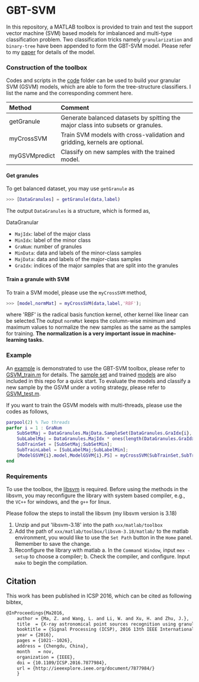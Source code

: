 # GBT-SVM
In this repository, a MATLAB toolbox is provided to train and test the support vector machine (SVM) based models for imbalanced and multi-type classification problem. Two classification tricks namely `granularization` and `binary-tree` have been appended to form the GBT-SVM model. Please refer to my [paper](https://github.com/myinxd/gbt-svm/blob/master/document/paper_gbtsvm.pdf) for details of the model. 

### Construction of the toolbox
Codes and scripts in the [code](https://github.com/myinxd/gbt-svm/tree/master/code) folder can be used to build your granular SVM (GSVM) models, which are able to form the tree-structure classifiers. I list the name and the corresponding comment here.

| Method | Comment |
|:-------|:--------|
|getGranule| Generate balanced datasets by spitting the major class into subsets or granules.|
|myCrossSVM| Train SVM models with cross-validation and gridding, kernels are optional.|
|myGSVMpredict| Classify on new samples with the trained model.|

#### Get granules
To get balanced dataset, you may use `getGranule` as
```matlab
>>> [DataGranules] = getGranule(data,label)
```
The output `DataGranules` is a structure, which is formed as,

DataGranular
- `MajIdx`: label of the major class
- `MinIdx`: label of the minor class
- `GraNum`: number of granules
- `MinData`: data and labels of the minor-class samples
- `MajData`: data and labels of the major-class samples
- `GraIdx`: indices of the major samples that are split into the granules 

#### Train a granule with SVM
To train a SVM model, please use the `myCrossSVM` method, 
```matlab
>>> [model,normMat] = myCrossSVM(data,label,'RBF');
```
where 'RBF' is the radical basis function kernel, other kernel like linear can be selected.The output `normMat` keeps the column-wise minimum and maximum values to normalize the new samples as the same as the samples for training. **The normalization is a very important issue in machine-learning tasks.**

### Example
An [example](https://github.com/myinxd/gbt-svm/tree/master/example) is demonstrated to use the GBT-SVM toolbox, please refer to [GSVM_train.m](https://github.com/myinxd/gbt-svm/blob/master/example/GSVM_train.m) for details. The [sample set](https://github.com/myinxd/gbt-svm/data/SampleSet.mat) and trained [models](https://github.com/myinxd/gbt-svm/blob/master/data/ModelGSVM.mat) are also included in this repo for a quick start. To evaluate the models and classify a new sample by the GSVM under a voting strategy, please refer to [GSVM_test.m](https://github.com/myinxd/gbt-svm/blob/master/example/GSVM_test.m).

If you want to train the GSVM models with multi-threads, please use the codes as follows,
```matlab
parpool(2) % Two threads
parfor i = 1 : GraNum
    SubSetMaj = DataGranules.MajData.SampleSet(DataGranules.GraIdx{i},:);
    SubLabelMaj = DataGranules.MajIdx * ones(length(DataGranules.GraIdx{i}),1);
    SubTrainSet = [SubSetMaj;SubSetMin];
    SubTrainLabel = [SubLabelMaj;SubLabelMin];
    [ModelGSVM{i}.model,ModelGSVM{i}.PS] = myCrossSVM(SubTrainSet,SubTrainLabel,'RBF');
end
```

### Requirements
To use the toolbox, the [libsvm](https://www.csie.ntu.edu.tw/~cjlin/libsvm/) is required. Before using the methods in the libsvm, you may reconfigure the library with system based compiler, e.g., the `VC++` for windows, and the `g++` for linux. 

Please follow the steps to install the libsvm (my libsvm version is 3.18)
1. Unzip and put 'libsvm-3.18' into the path `xxx/matlab/toolbox`
2. Add the path of `xxx/matlab/toolbox/libsvm-3.18/matlab/` to the matlab environment, you would like to use the `Set Path` button in the `Home` panel. Remember to save the change.
3. Reconfigure the library with matlab
	a. In the `Command Window`, input `mex -setup` to choose a compiler;
    b. Check the compiler, and configure. Input `make` to begin the compilation.

## Citation
This work has been published in ICSP 2016, which can be cited as following bibtex,
```tex
@InProceedings{Ma2016,
    author = {Ma, Z. and Wang, L. and Li, W. and Xu, H. and Zhu, J.},
    title  = {X-ray astronomical point sources recognition using granular binary-tree svm},
    booktitle = {Signal Processing (ICSP), 2016 13th IEEE International Conference on},
    year = {2016},
    pages = {1021--1026},
    address = {Chengdu, China},
    month   = nov,
    organization = {IEEE},
    doi = {10.1109/ICSP.2016.7877984},
    url = {http://ieeexplore.ieee.org/document/7877984/}
    }
```
